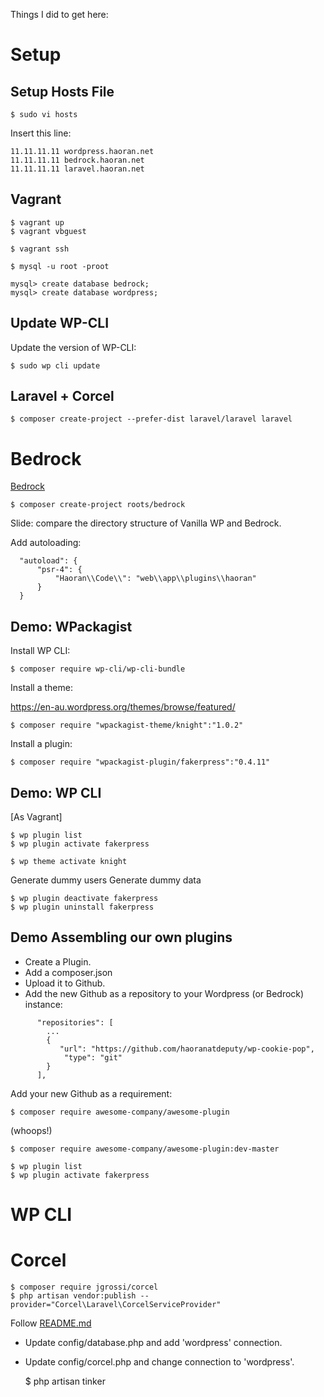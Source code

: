 Things I did to get here:


# Setup

## Setup Hosts File

    $ sudo vi hosts

Insert this line:

    11.11.11.11 wordpress.haoran.net
    11.11.11.11 bedrock.haoran.net
    11.11.11.11 laravel.haoran.net

## Vagrant

	$ vagrant up
    $ vagrant vbguest

    $ vagrant ssh

    $ mysql -u root -proot

    mysql> create database bedrock;
    mysql> create database wordpress;

## Update WP-CLI

Update the version of WP-CLI:

    $ sudo wp cli update

## Laravel + Corcel

	$ composer create-project --prefer-dist laravel/laravel laravel


# Bedrock

[Bedrock](https://roots.io/bedrock/docs/installing-bedrock/)

    $ composer create-project roots/bedrock

Slide: compare the directory structure of Vanilla WP and Bedrock.


Add autoloading:

```
  "autoload": {
      "psr-4": {
          "Haoran\\Code\\": "web\\app\\plugins\\haoran"
      }
  }
  ```


## Demo: WPackagist

Install WP CLI:

    $ composer require wp-cli/wp-cli-bundle


Install a theme:

https://en-au.wordpress.org/themes/browse/featured/

	$ composer require "wpackagist-theme/knight":"1.0.2"

Install a plugin:

	$ composer require "wpackagist-plugin/fakerpress":"0.4.11"



## Demo: WP CLI

[As Vagrant]

    $ wp plugin list
    $ wp plugin activate fakerpress

    $ wp theme activate knight

 Generate dummy users
 Generate dummy data

    $ wp plugin deactivate fakerpress
    $ wp plugin uninstall fakerpress

## Demo Assembling our own plugins

* Create a Plugin.
* Add a composer.json
* Upload it to Github.
* Add the new Github as a repository to your Wordpress (or Bedrock) instance:
    
```
      "repositories": [
        ...
        {
           "url": "https://github.com/haoranatdeputy/wp-cookie-pop",
            "type": "git"
        }
      ],
```

Add your new Github as a requirement:

    $ composer require awesome-company/awesome-plugin

(whoops!)

    $ composer require awesome-company/awesome-plugin:dev-master

    $ wp plugin list
    $ wp plugin activate fakerpress


# WP CLI


  


# Corcel


    $ composer require jgrossi/corcel
    $ php artisan vendor:publish --provider="Corcel\Laravel\CorcelServiceProvider"

Follow [README.md](https://github.com/corcel/corcel)

* Update config/database.php and add 'wordpress' connection.
* Update config/corcel.php and change connection to 'wordpress'.


    $ php artisan tinker





